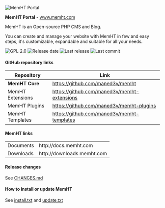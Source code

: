 ![MemHT Portal](http://www.memht.com/assets/git/memht-core.png)

**MemHT Portal** - www.memht.com

MemHT is an Open-source PHP CMS and Blog.

You can create and manage your website with MemHT in few and easy steps, it's customizable, expandable and suitable for all your needs.

![GPL-2.0](https://img.shields.io/github/license/maned3v/memht) ![Release date](https://img.shields.io/github/release-date/maned3v/memht) ![Last release](https://img.shields.io/github/v/release/maned3v/memht) ![Last commit](https://img.shields.io/github/last-commit/maned3v/memht)

#### GitHub repository links
|Repository|Link|
|----------|----|
|**MemHT Core**|https://github.com/maned3v/memht|
|MemHT Extensions|https://github.com/maned3v/memht-extensions|
|MemHT Plugins|https://github.com/maned3v/memht-plugins|
|MemHT Templates|https://github.com/maned3v/memht-templates|

#### MemHT links
<table>
  <tr>
    <td>Documents</td><td>http://docs.memht.com</td>
  </tr>
  <tr>
    <td>Downloads</td><td>http://downloads.memht.com</td>
  </tr>
</table>

#### Release changes
See [CHANGES.md](https://github.com/maned3v/memht/blob/master/CHANGES.md)

#### How to install or update MemHT
See [install.txt](https://github.com/maned3v/memht/blob/master/install.txt) and [update.txt](https://github.com/maned3v/memht/blob/master/update.txt)
